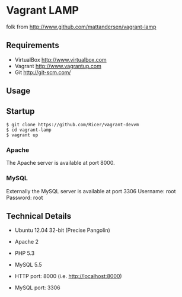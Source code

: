 Vagrant LAMP
============

folk from http://www.github.com/mattandersen/vagrant-lamp


Requirements
------------
* VirtualBox <http://www.virtualbox.com>
* Vagrant <http://www.vagrantup.com>
* Git <http://git-scm.com/>

Usage
-----

## Startup
	$ git clone https://github.com/Ricer/vagrant-devvm
	$ cd vagrant-lamp
	$ vagrant up


### Apache
The Apache server is available at port 8000.

### MySQL
Externally the MySQL server is available at port 3306
Username: root
Password: root

Technical Details
-----------------
* Ubuntu 12.04 32-bit (Precise Pangolin)
* Apache 2
* PHP 5.3
* MySQL 5.5

* HTTP port: 8000 (i.e. <http://localhost:8000>)
* MySQL port: 3306
